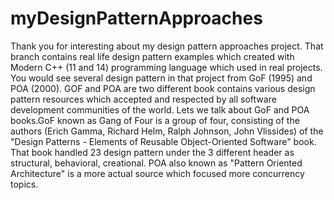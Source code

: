 # myDesignPatternApproaches
Thank you for interesting about my design pattern approaches project. That branch contains real life design pattern examples which created with Modern C++ (11 and 14) programming language which used in real projects. You would see several design pattern in that project from GoF (1995) and POA (2000). GOF and POA are two different book contains various design pattern resources which accepted and respected by all software development communities of the world.
Lets we talk about GoF and POA books.GoF known as Gang of Four is a group of four, consisting of the authors (Erich Gamma, Richard Helm, Ralph Johnson, John Vlissides) of the "Design Patterns - Elements of Reusable Object-Oriented Software" book. That book handled 23 design pattern under the 3 different header as structural, behavioral, creational. POA also known as "Pattern Oriented Architecture" is a more actual source which focused more concurrency topics.

